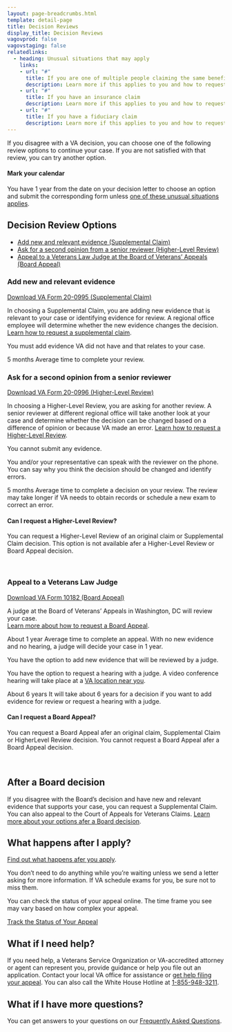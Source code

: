 ```yaml
---
layout: page-breadcrumbs.html
template: detail-page
title: Decision Reviews
display_title: Decision Reviews
vagovprod: false
vagovstaging: false
relatedlinks:
  - heading: Unusual situations that may apply
    links:
    - url: "#"
      title: If you are one of multiple people claiming the same benefit
      description: Learn more if this applies to you and how to request a review.
    - url: "#"
      title: If you have an insurance claim
      description: Learn more if this applies to you and how to request a review.
    - url: "#"
      title: If you have a fiduciary claim
      description: Learn more if this applies to you and how to request a review.
---
```


<div itemprop="description" class="va-introtext">
  If you disagree with a VA decision, you can choose one of the
  following review options to continue your case. If you are not
  satisfied with that review, you can try another option.
</div>

<div class="va-sign-in-alert usa-alert usa-alert-info">
  <div class="usa-alert-body">
    <h4 class="usa-alert-heading">
      Mark your calendar
    </h4>
    <p class="usa-alert-text">
      You have 1 year from the date on your decision letter to choose an option
      and submit the corresponding form unless <a href="#">one of these unusual situations applies</a>.
    </p>
  </div>
</div>

## Decision Review Options

- [Add new and relevant evidence (Supplemental Claim)](#)
- [Ask for a second opinion from a senior reviewer (Higher-Level Review)](#)
- [Appeal to a Veterans Law Judge at the Board of Veterans’ Appeals (Board Appeal)](#)

### Add new and relevant evidence

[Download VA Form 20-0995 (Supplemental Claim)](#)

In choosing a Supplemental Claim, you are adding new evidence that is relevant to
your case or identifying evidence for review. A regional office employee will
determine whether the new evidence changes the decision. [Learn how to request a supplemental claim](#).

<!-- Todo: Update icon to FA5  -->

<i class="fa fa-files-o"></i> You must add evidence VA did not have and that relates to your case.

<!-- Todo: Implement updated number component -->
<div class="card information">
  <span class="number"><span class="heading-level-3"><i class="fa fa-clock-o"></i> 5 months</span></span>
  <span class="description">Average time to complete your review.</span>
</div>

### Ask for a second opinion from a senior reviewer

[Download VA Form 20-0996 (Higher-Level Review)](#)

In choosing a Higher-Level Review, you are asking for another review. A senior
reviewer at different regional office will take another look at your case and determine
whether the decision can be changed based on a difference of opinion or because VA
made an error. [Learn how to request a Higher-Level Review](#).

<!-- Todo: Update icon to FA5  -->
<i class="fa fa-ban"></i> You cannot submit any evidence.

<!-- Todo: Update icon to FA5  -->
<i class="fa fa-phone"></i> You and/or your representative can speak with the reviewer on the phone. You
can say why you think the decision should be changed and identify errors.

<!-- Todo: Implement updated number component -->
<div class="card information">
  <span class="number"><span class="heading-level-3"><i class="fa fa-clock-o"></i> 5 months</span></span>
  <span class="description">Average time to complete a decision on your review. The review may take
longer if VA needs to obtain records or schedule a new exam to correct an error.</span>
</div>

#### Can I request a Higher-Level Review?

You can request a Higher-Level Review of an original claim or Supplemental Claim
decision. This option is not available afer a Higher-Level Review or Board Appeal
decision.

<br>

### Appeal to a Veterans Law Judge

[Download VA Form 10182 (Board Appeal)](#)

A judge at the Board of Veterans’ Appeals in Washington, DC will review your case. <br>
[Learn more about how to request a Board Appeal](#).

<!-- Todo: Implement updated number component -->
<div class="card information">
  <span class="number"><span class="heading-level-3"><i class="fa fa-clock-o"></i> About 1 year</span></span>
  <span class="description">
    Average time to complete an appeal. With no new evidence and no hearing, a
    judge will decide your case in 1 year.
  </span>
</div>

<!-- Todo: Update icon to FA5  -->
<i class="fa fa-files-o"></i> You have the option to add new evidence that will be reviewed by a judge.

<!-- Todo: Update icon to FA5  -->
<i class="fa fa-user"></i> You have the option to request a hearing with a judge. A video conference
hearing will take place at a [VA location near you](#).

<!-- Todo: Implement updated number component -->
<div class="card information">
  <span class="number"><span class="heading-level-3"><i class="fa fa-clock-o"></i> About 6 years</span></span>
  <span class="description">
    It will take about 6 years for a decision if you want to add evidence for review
    or request a hearing with a judge.
  </span>
</div>

#### Can I request a Board Appeal?

You can request a Board Appeal afer an original claim, Supplemental Claim or HigherLevel Review decision. You cannot request a Board Appeal afer a Board Appeal decision.

<br>

## After a Board decision

If you disagree with the Board’s decision and have new and relevant evidence that
supports your case, you can request a Supplemental Claim. You can also appeal to the
Court of Appeals for Veterans Claims. [Learn more about your options afer a Board decision](#).

## What happens after I apply?

[Find out what happens afer you apply](#).

You don’t need to do anything while you’re waiting unless we send a letter asking for
more information. If VA schedule exams for you, be sure not to miss them.

You can check the status of your appeal online. The time frame you see may vary based
on how complex your appeal.

<a href="#" class="usa-button-primary">Track the Status of Your Appeal</a>

## What if I need help?

If you need help, a Veterans Service Organization or VA-accredited attorney or agent can
represent you, provide guidance or help you file out an application. Contact your local VA
office for assistance or [get help filing your appeal](#). You can also call the White House Hotline
at [1-855-948-3211](#).

## What if I have more questions?

You can get answers to your questions on our [Frequently Asked Questions](#).


